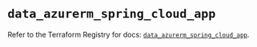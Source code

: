 # `data_azurerm_spring_cloud_app`

Refer to the Terraform Registry for docs: [`data_azurerm_spring_cloud_app`](https://registry.terraform.io/providers/hashicorp/azurerm/4.36.0/docs/data-sources/spring_cloud_app).
